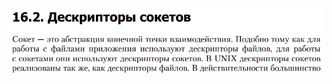 [comment]: <> (![Socket-12]&#40;https://raw.github.com/Mortalite/webserv/master/images/1.png&#41;)
![Socket-12](https://github.com/Mortalite/webserv/blob/master/images/1.png)

[comment]: <> (![Socket-12]&#40;https://github.com/Mortalite/webserv/tree/master/images/1.png?raw=true&#41;)

[comment]: <> (![Socket-1]&#40;/home/lev/Pictures/1.png&#41;)

[comment]: <> (![Socket-2]&#40;/home/lev/Pictures/2.png&#41;)

[comment]: <> (![Socket-3]&#40;/home/lev/Pictures/3.png&#41;)

[comment]: <> (![Socket-4]&#40;/home/lev/Pictures/4.png&#41;)

[comment]: <> (![Socket-5]&#40;/home/lev/Pictures/5.png&#41;)

[comment]: <> (![Socket-6]&#40;/home/lev/Pictures/6.png&#41;)

[comment]: <> (![Socket-7]&#40;/home/lev/Pictures/7.png&#41;)

[comment]: <> (![Socket-8]&#40;/home/lev/Pictures/8.png&#41;)

[comment]: <> (![Socket-9]&#40;/home/lev/Pictures/9.png&#41;)

[comment]: <> (![Socket-10]&#40;/home/lev/Pictures/10.png&#41;)

[comment]: <> (![Socket-11]&#40;/home/lev/Pictures/11.png&#41;)

[comment]: <> (![Socket-12]&#40;/home/lev/Pictures/12.png&#41;)






